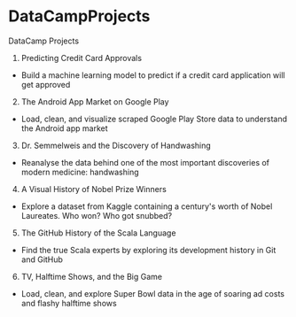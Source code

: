 # DataCampProjects
DataCamp Projects

1. Predicting Credit Card Approvals
* Build a machine learning model to predict if a credit card application will get approved


2. The Android App Market on Google Play
* Load, clean, and visualize scraped Google Play Store data to understand the Android app market

3. Dr. Semmelweis and the Discovery of Handwashing
* Reanalyse the data behind one of the most important discoveries of modern medicine: handwashing

4. A Visual History of Nobel Prize Winners
* Explore a dataset from Kaggle containing a century's worth of Nobel Laureates. Who won? Who got snubbed?

5. The GitHub History of the Scala Language
* Find the true Scala experts by exploring its development history in Git and GitHub

6. TV, Halftime Shows, and the Big Game
* Load, clean, and explore Super Bowl data in the age of soaring ad costs and flashy halftime shows

